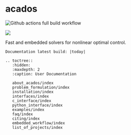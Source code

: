 # acados

<!-- ![](https://secure.travis-ci.org/acados/acados.png?branch=master) -->
![Github actions full build workflow](https://github.com/acados/acados/actions/workflows/full_build.yml/badge.svg)
<!-- ![Github actions full build workflow](https://github.com/acados/acados/actions/workflows/full_build.yml/badge.svg?branch=master) -->
![](https://ci.appveyor.com/api/projects/status/q0b2nohk476u5clg?svg=true)

Fast and embedded solvers for nonlinear optimal control.

```eval_rst
Documentation latest build: |today|
```


```eval_rst
.. toctree::
   :hidden:
   :maxdepth: 2
   :caption: User Documentation

   about_acados/index
   problem_formulation/index
   installation/index
   interfaces/index
   c_interface/index
   python_interface/index
   examples/index
   faq/index
   citing/index
   embedded_workflow/index
   list_of_projects/index
```

